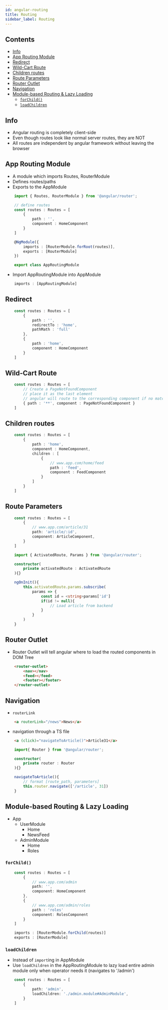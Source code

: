 ```yaml
---
id: angular-routing
title: Routing
sidebar_label: Routing
---
```


## Contents <!-- omit in toc -->

- [Info](#info)
- [App Routing Module](#app-routing-module)
- [Redirect](#redirect)
- [Wild-Cart Route](#wild-cart-route)
- [Children routes](#children-routes)
- [Route Parameters](#route-parameters)
- [Router Outlet](#router-outlet)
- [Navigation](#navigation)
- [Module-based Routing & Lazy Loading](#module-based-routing--lazy-loading)
  - [```forChild()```](#forchild)
  - [```loadChildren```](#loadchildren)

## Info

- Angular routing is completely client-side
- Even though routes look like normal server routes, they are NOT
- All routes are independent by angular framework without leaving the browser

## App Routing Module

- A module which imports Routes, RouterModule
- Defines routes/paths
- Exports to the AppModule

```ts title="AppRoutingModule"
    import { Routes, RouterModule } from '@angular/router';

    // define routes
    const routes : Routes = [
        {
            path : '',
            component : HomeComponent
        }
    ]

    @NgModule({
        imports : [RouterModule.forRoot(routes)],
        exports : [RouterModule]
    })

    export class AppRoutingModule
```

- Import AppRoutingModule into AppModule

```ts title="AppModule"
    imports : [AppRoutingModule]
```

## Redirect

```ts title="AppRoutingModule"
    const routes : Routes = [
        {
            path : '',
            redirectTo : 'home',
            pathMath : 'full'
        },
        {
            path : 'home',
            component : HomeComponent
        }
    ]
```

## Wild-Cart Route

```ts title="AppRoutingModule"
    const routes : Routes = [
        // Create a PageNotFoundComponent
        // place it as the last element
        // angular will route to the corresponding component if no match is found in the paths above
        { path : '**', component : PageNotFoundComponent }
    ]
```

## Children routes

```ts title="AppRoutingModule"
    const routes : Routes = [
        {
            path : 'home',
            component : HomeComponent,
            children : [
                {
                    // www.app.com/home/feed
                    path : 'feed',
                    component : FeedComponent
                }
            ]
        }
    ]
```

## Route Parameters

```ts title="AppRoutingModule"
    const routes : Routes = [
        {
            // www.app.com/article/31
            path: 'article/:id',
            component: ArticleComponent,
        }
    ]
```

```ts title="ArticleComponent"
    import { ActivatedRoute, Params } from '@angular/router';

    constructor(
        private activatedRoute : ActivatedRoute
    ){}

    ngOnInit(){
        this.activatedRoute.params.subscribe(
            params => {
                const id = <string>params['id']
                if(id != null){
                    // Load article from backend
                }
            }
        )
    }
```

## Router Outlet

- Router Outlet will tell angular where to load the routed components in DOM Tree

```html title="HomeComponent.HTML"
    <router-outlet>
        <nav></nav>
        <feed></feed>
        <footer></footer>
    </router-outlet>
```

## Navigation

- ```routerLink```

```html title="HomeComponent.HTML"
    <a routerLink="/news">News</a>
```

- navigation through a TS file

```html title="HomeComponent.HTML"
    <a (click)="navigateToArticle()">Article31</a>
```

```ts title="HomeComponent.TS"
    import{ Router } from '@angular/router';

    constructor(
        private router : Router
    ){}

    navigateToArticle(){
        // format [route_path, parameters]
        this.router.navigate(['/article', 31])
    }
```

## Module-based Routing & Lazy Loading

- App
  - UserModule
    - Home
    - NewsFeed
  - AdminModule
    - Home
    - Roles

### ```forChild()```

```ts title="AdminRoutingModule"
    const routes : Routes = [
        {
            // www.app.com/admin
            path: '',
            component: HomeComponent
        },
        {
            // www.app.com/admin/roles
            path : 'roles'
            component: RolesComponent
        }
    ]

    imports : [RouterModule.forChild(routes)]
    exports : [RouterModule]
```

### ```loadChildren```

- Instead of ```import```ing in AppModule
- Use ```loadChildren``` in the AppRoutingModule to lazy load entire admin module only when operator needs it (navigates to '/admin')

```ts title="AppRoutingModule"
    const routes : Routes = [
        {
            path: 'admin',
            loadChildren: './admin.module#AdminModule',
        }
    ]
```
